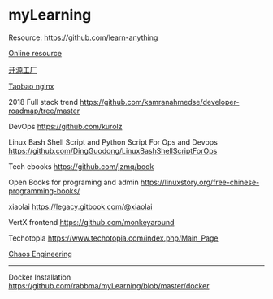 # myLearning

Resource:
https://github.com/learn-anything

[Online resource]: https://github.com/learn-anything
[Online resource]

[开源工厂]:https://openingsource.org/weekly/
[开源工厂]

[Taobao nginx]: http://tengine.taobao.org/
[Taobao nginx]

2018 Full stack trend
https://github.com/kamranahmedse/developer-roadmap/tree/master

DevOps
https://github.com/kurolz

Linux Bash Shell Script and Python Script For Ops and Devops
https://github.com/DingGuodong/LinuxBashShellScriptForOps

Tech ebooks
https://github.com/jzmq/book

Open Books for programing and admin
https://linuxstory.org/free-chinese-programming-books/

xiaolai
https://legacy.gitbook.com/@xiaolai

VertX frontend
https://github.com/monkeyaround

Techotopia
https://www.techotopia.com/index.php/Main_Page

[Chaos Engineering]:http://www.infoq.com/cn/articles/chaos-engineering-the-history-principles-and-practice
[Chaos Engineering]

-----------------------------------------------------------
Docker Installation https://github.com/rabbma/myLearning/blob/master/docker
